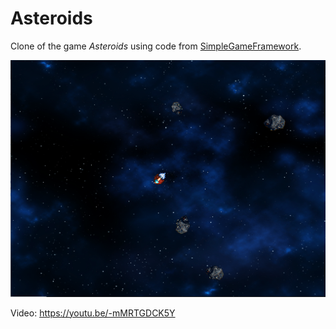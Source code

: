 # Asteroids

Clone of the game _Asteroids_ using code from [SimpleGameFramework](https://github.com/pr3dko/SimpleGameFramework).

![Screenshot](https://github.com/pr3dko/Asteroids/blob/main/screenshot.png)

Video: https://youtu.be/-mMRTGDCK5Y
